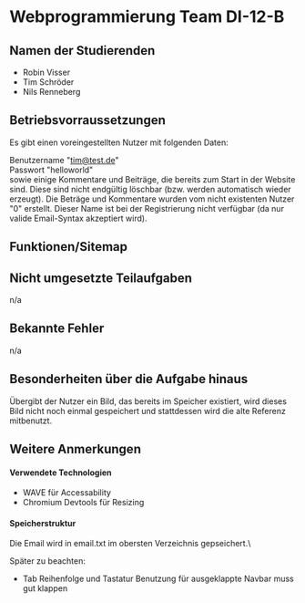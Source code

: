 
# Webprogrammierung Team DI-12-B

## Namen der Studierenden

- Robin Visser
- Tim Schröder
- Nils Renneberg<br>

## Betriebsvorraussetzungen
Es gibt einen voreingestellten Nutzer mit folgenden Daten:

Benutzername "tim@test.de"\
Passwort "helloworld"\
sowie einige Kommentare und Beiträge, die bereits zum Start in der Website sind. Diese sind nicht endgültig löschbar (bzw. werden automatisch wieder erzeugt). Die Beträge und Kommentare wurden vom nicht existenten Nutzer "0" erstellt. Dieser Name ist bei der Registrierung nicht verfügbar (da nur valide Email-Syntax akzeptiert wird).

## Funktionen/Sitemap

## Nicht umgesetzte Teilaufgaben

n/a

## Bekannte Fehler

n/a

## Besonderheiten über die Aufgabe hinaus

Übergibt der Nutzer ein Bild, das bereits im Speicher existiert, wird dieses Bild nicht noch einmal gespeichert und stattdessen wird die alte Referenz mitbenutzt.

## Weitere Anmerkungen

#### Verwendete Technologien

- WAVE für Accessability
- Chromium Devtools für Resizing

#### Speicherstruktur
Die Email wird in email.txt im obersten Verzeichnis gepseichert.\

Später zu beachten:

- Tab Reihenfolge und Tastatur Benutzung für ausgeklappte Navbar muss gut klappen

